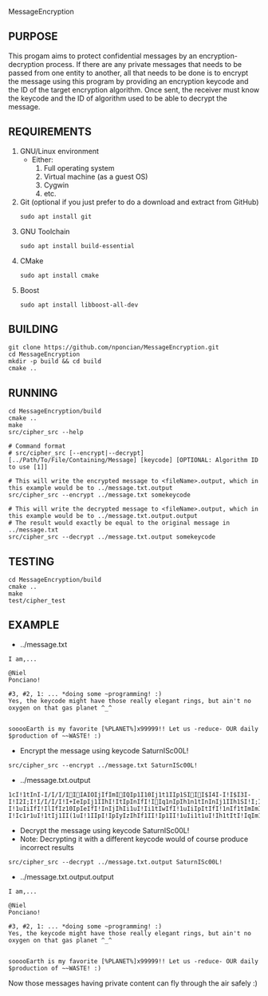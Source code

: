 MessageEncryption

## PURPOSE
This progam aims to protect confidential messages by an encryption-decryption process. If there are any private messages that needs to be passed from one entity to another, all that needs to be done is to encrypt the message using this program by providing an encryption keycode and the ID of the target encryption algorithm. Once sent, the receiver must know the keycode and the ID of algorithm used to be able to decrypt the message.

## REQUIREMENTS
1. GNU/Linux environment
    * Either:
        1. Full operating system
        2. Virtual machine (as a guest OS)
        3. Cygwin
        4. etc.
2. Git (optional if you just prefer to do a download and extract from GitHub)
    ~~~
    sudo apt install git
    ~~~
3. GNU Toolchain
    ~~~
    sudo apt install build-essential
    ~~~
4. CMake
    ~~~
    sudo apt install cmake
    ~~~
5. Boost
    ~~~
    sudo apt install libboost-all-dev
    ~~~

## BUILDING
~~~
git clone https://github.com/nponcian/MessageEncryption.git
cd MessageEncryption
mkdir -p build && cd build
cmake ..
~~~

## RUNNING
~~~
cd MessageEncryption/build
cmake ..
make
src/cipher_src --help

# Command format
# src/cipher_src [--encrypt|--decrypt] [../Path/To/File/Containing/Message] [keycode] [OPTIONAL: Algorithm ID to use [1]]

# This will write the encrypted message to <fileName>.output, which in this example would be to ../message.txt.output
src/cipher_src --encrypt ../message.txt somekeycode

# This will write the decrypted message to <fileName>.output, which in this example would be to ../message.txt.output.output
# The result would exactly be equal to the original message in ../message.txt
src/cipher_src --decrypt ../message.txt.output somekeycode
~~~

## TESTING
~~~
cd MessageEncryption/build
cmake ..
make
test/cipher_test
~~~

## EXAMPLE
* ../message.txt
~~~
I am,...

@Niel
Ponciano!

#3, #2, 1: ... *doing some ~programming! :)
Yes, the keycode might have those really elegant rings, but ain't no oxygen on that gas planet ^_^


sooooEarth is my favorite [%PLANET%]x99999!! Let us -reduce- OUR daily $production of ~~WASTE! :)
~~~

* Encrypt the message using keycode SaturnISc00L!
~~~
src/cipher_src --encrypt ../message.txt SaturnISc00L!
~~~

* ../message.txt.output
~~~
1cI!1tInI-I/I/I/IIIAIOIjIfImIIQIp1I10Ij1t1IIp1SIII$I4I-I!I$I3I-I!I2I;I!I/I/I/I!I+IeIpIj1IIhI!ItIpInIfI!IIq1nIpIh1n1tInInIj1IIh1SI!I;I*IIZIfItI-I!1uIiIfI!IlIfIz10IpIeIfI!InIjIhIi1uI!Ii1tIwIfI!1uIiIpItIfI!1nIf1tImImIzI!IfImIfIh1t1I1uI!1nIj1IIhItI-I!Ic1r1uI!1tIj1II(1uI!1IIpI!IpIyIzIhIf1II!Ip1II!1uIi1t1uI!Ih1tItI!IqIm1t1IIf1uI!I_I`I_IIIItIpIpIpIpIF1t1n1uIiI!IjItI!InIzI!Ig1tIwIp1nIj1uIfI!I\I&IQ1!IBIOIFIUI&I^IyI:I:I:I:I:1S1SI!1!If1uI!1rItI!I.1nIfIe1r10IfI.I!IPIVISI!Ie1tIjImIzI!I%Iq1nIpIe1r101uIjIp1II!IpIgI!IIIXIB1aIUIF1SI!I;I*
~~~

* Decrypt the message using keycode SaturnISc00L!
* Note: Decrypting it with a different keycode would of course produce incorrect results
~~~
src/cipher_src --decrypt ../message.txt.output SaturnISc00L!
~~~

* ../message.txt.output.output
~~~
I am,...

@Niel
Ponciano!

#3, #2, 1: ... *doing some ~programming! :)
Yes, the keycode might have those really elegant rings, but ain't no oxygen on that gas planet ^_^


sooooEarth is my favorite [%PLANET%]x99999!! Let us -reduce- OUR daily $production of ~~WASTE! :)
~~~

Now those messages having private content can fly through the air safely :)
